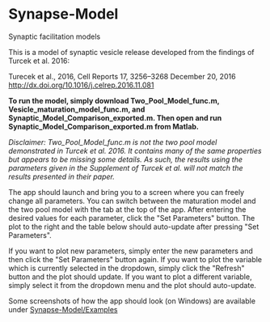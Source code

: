 # Synapse-Model
Synaptic facilitation models

This is a model of synaptic vesicle release developed from the findings of Turcek et al. 2016:

Turecek et al., 2016, Cell Reports 17, 3256–3268
December 20, 2016
http://dx.doi.org/10.1016/j.celrep.2016.11.081

**To run the model, simply download Two_Pool_Model_func.m, Vesicle_maturation_model_func.m, and Synaptic_Model_Comparison_exported.m. Then open and run Synaptic_Model_Comparison_exported.m from Matlab.**

*Disclaimer: Two_Pool_Model_func.m is not the two pool model demonstrated in Turcek et al. 2016. It contains many of the same properties but appears to be missing some details. As such, the results using the parameters given in the Supplement of Turcek et al. will not match the results presented in their paper.*

The app should launch and bring you to a screen where you can freely change all parameters. You can switch between the maturation model and the two pool model with the tab at the top of the app. After entering the desired values for each parameter, click the "Set Parameters" button. The plot to the right and the table below should auto-update after pressing "Set Parameters".

If you want to plot new parameters, simply enter the new parameters and then click the "Set Parameters" button again. If you want to plot the variable which is currently selected in the dropdown, simply click the "Refresh" button and the plot should update. If you want to plot a different variable, simply select it from the dropdown menu and the plot should auto-update.

Some screenshots of how the app should look (on Windows) are available under [Synapse-Model/Examples](Examples)
